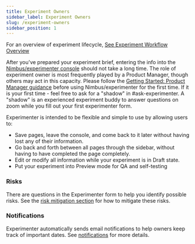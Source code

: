```yaml
---
title: Experiment Owners
sidebar_label: Experiment Owners
slug: /experiment-owners
sidebar_position: 1
---
```


For an overview of experiment lifecycle, [ See Experiment Workflow Overview ](https://experimenter.info/workflow/overview/#experimentation-workflow)

After you've prepared your experiment brief, entering the info into the [Nimbus/experimenter console](https://experimenter.services.mozilla.com/) should not take a long time. The role of experiment owner is most frequently played by a Product Manager, though others may act in this capacity.  Please follow the [Getting Started: Product Manager guidance](/for-product) before using Nimbus/experimenter for the first time.  If it is your first time - feel free to ask for a "shadow" in #ask-experimenter.  A "shadow" is an experienced experiment buddy to answer questions on zoom while you fill out your first experimenter form.

Experimenter is intended to be flexible and simple to use by allowing users to:

* Save pages, leave the console, and come back to it later without having lost any of their information.
* Go back and forth between all pages through the sidebar, without having to have completed the page completely. 
* Edit or modify all information while your experiment is in Draft state.
* Put your experiment into Preview mode for QA and self-testing

### Risks 

There are questions in the Experimenter form to help you identify possible risks. See the [risk mitigation section](/risk-mitigation) for how to mitigate these risks.

### Notifications

Experimenter automatically sends email notifications to help owners keep track of important dates. See [notifications](/notifications) for more details.
